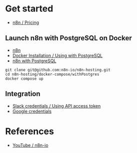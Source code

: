 # Get started

- [n8n / Pricing](https://n8n.io/pricing/)

## Launch n8n with PostgreSQL on Docker

- [n8n](https://github.com/n8n-io/n8n)
- [Docker Installation / Using with PostgreSQL](https://docs.n8n.io/hosting/installation/docker/#using-with-postgresql)
- [n8n with PostgreSQL](https://github.com/n8n-io/n8n-hosting/tree/main/docker-compose/withPostgres)

```shell
git clone git@github.com:n8n-io/n8n-hosting.git
cd n8n-hosting/docker-compose/withPostgres
docker compose up
```

## Integration

- [Slack credentials / Using API access token](https://docs.n8n.io/integrations/builtin/credentials/slack/#using-api-access-token)
- [Google credentials](https://docs.n8n.io/integrations/builtin/credentials/google/)

# References

- [YouTube / n8n-io](https://www.youtube.com/@n8n-io/videos)

